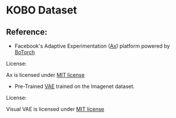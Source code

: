 # KOBO Dataset

## Reference:
 - Facebook's Adaptive Experimentation (<a href="https://github.com/facebook/Ax">Ax</a>) platform powered by <a href="https://github.com/pytorch/botorch"> BoTorch</a>
 
 License:
 
 Ax is licensed under <a href="https://github.com/KerOptBO/KerOptBO/blob/main/LICENSE.txt">MIT license</a>
 
 
 - Pre-Trained <a href="https://github.com/tcl9876/visual-vae/tree/master">VAE</a> trained on the Imagenet dataset. 
 
 License:
 
 Visual VAE is licensed under <a href="https://github.com/KerOptBO/KerOptBO/blob/main/LICENSE_VAE.txt">MIT license</a>